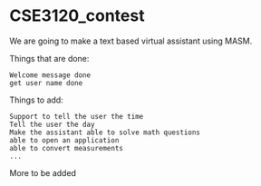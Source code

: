 # CSE3120_contest

We are going to make a text based virtual assistant using MASM.

Things that are done:

    Welcome message done
    get user name done
    
Things to add:

    Support to tell the user the time
    Tell the user the day
    Make the assistant able to solve math questions
    able to open an application
    able to convert measurements
    ...
    
More to be added
    
